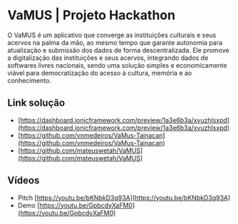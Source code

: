 # VaMUS | Projeto Hackathon
O VaMUS é um aplicativo que converge as instituições culturais e seus acervos na palma da mão, ao mesmo tempo que garante autonomia para atualização e submissão dos dados de forma descentralizada. Ele promove a digitalização das instituições e seus acervos, integrando dados de softwares livres nacionais, sendo uma solução simples e economicamente viável para democratização do acesso à cultura, memória e ao conhecimento.

## Link solução
- [https://dashboard.ionicframework.com/preview/1a3e6b3a/xvuzhlsxpd](https://dashboard.ionicframework.com/preview/1a3e6b3a/xvuzhlsxpd)
- [https://github.com/vnmedeiros/VaMus-Tainacan](https://github.com/vnmedeiros/VaMus-Tainacan)
- [https://github.com/mateuswetah/VaMUS](https://github.com/mateuswetah/VaMUS)

## Vídeos 
- Pitch [https://youtu.be/bKNbkD3q93A](https://youtu.be/bKNbkD3q93A)
- Demo [https://youtu.be/GpbcdyXaFM0](https://youtu.be/GpbcdyXaFM0)
